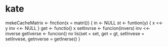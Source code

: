 # kate
mekeCacheMatrix <- fnction(x = matri()) {
        in <- NULL
        st <- funtion(y) {
                x <<- y
                inv <<- NULL
        }
        get <- functio() x
        setInvrse <- funcion(invers) inv <<- inverse
        getIverse <- funcion() nv
        lis(set = set,
             get = gt,
             setInvese = setInvese,
             getnverse = getInerse()
}
